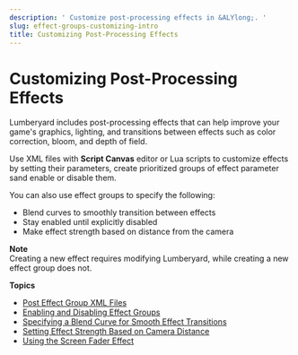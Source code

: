 ```yaml
---
description: ' Customize post-processing effects in &ALYlong;. '
slug: effect-groups-customizing-intro
title: Customizing Post-Processing Effects
---
```

# Customizing Post\-Processing Effects<a name="effect-groups-customizing-intro"></a>

Lumberyard includes post\-processing effects that can help improve your game's graphics, lighting, and transitions between effects such as color correction, bloom, and depth of field\.

Use XML files with **Script Canvas** editor or Lua scripts to customize effects by setting their parameters, create prioritized groups of effect parameter sand enable or disable them\.

You can also use effect groups to specify the following:
+ Blend curves to smoothly transition between effects
+ Stay enabled until explicitly disabled
+ Make effect strength based on distance from the camera

**Note**  
Creating a new effect requires modifying Lumberyard, while creating a new effect group does not\.

**Topics**
+ [Post Effect Group XML Files](effect-groups-xml-files.md)
+ [Enabling and Disabling Effect Groups](effect-groups-enabling-disabling.md)
+ [Specifying a Blend Curve for Smooth Effect Transitions](effect-groups-transitions.md)
+ [Setting Effect Strength Based on Camera Distance](effect-groups-strength-camera-distance.md)
+ [Using the Screen Fader Effect](effect-groups-screen-fader-effect.md)